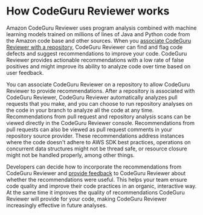 # How CodeGuru Reviewer works<a name="how-codeguru-reviewer-works"></a>

Amazon CodeGuru Reviewer uses program analysis combined with machine learning models trained on millions of lines of Java and Python code from the Amazon code base and other sources\. When you [associate CodeGuru Reviewer with a repository](https://docs.aws.amazon.com/codeguru/latest/reviewer-ug/getting-started-associate-repository.html), CodeGuru Reviewer can find and flag code defects and suggest recommendations to improve your code\. CodeGuru Reviewer provides actionable recommendations with a low rate of false positives and might improve its ability to analyze code over time based on user feedback\.

You can associate CodeGuru Reviewer on a repository to allow CodeGuru Reviewer to provide recommendations\. After a repository is associated with CodeGuru Reviewer, CodeGuru Reviewer automatically analyzes pull requests that you make, and you can choose to run repository analyses on the code in your branch to analyze all the code at any time\. Recommendations from pull request and repository analysis scans can be viewed directly in the CodeGuru Reviewer console\. Recommendations from pull requests can also be viewed as pull request comments in your repository source provider\. These recommendations address instances where the code doesn't adhere to AWS SDK best practices, operations on concurrent data structures might not be thread safe, or resource closure might not be handled properly, among other things\.

 Developers can decide how to incorporate the recommendations from CodeGuru Reviewer and [provide feedback](provide-feedback.md) to CodeGuru Reviewer about whether the recommendations were useful\. This helps your team ensure code quality and improve their code practices in an organic, interactive way\. At the same time it improves the quality of recommendations CodeGuru Reviewer will provide for your code, making CodeGuru Reviewer increasingly effective in future analyses\.